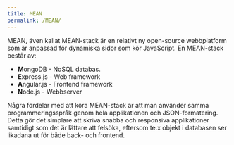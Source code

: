 ```yaml
---
title: MEAN
permalink: /MEAN/
---
```


MEAN, även kallat MEAN-stack är en relativt ny open-source webbplatform
som är anpassad för dynamiska sidor som kör JavaScript.
En MEAN-stack består av:

-   **M**ongoDB - NoSQL databas.
-   **E**xpress.js - Web framework
-   **A**ngular.js - Frontend framework
-   **N**ode.js - Webbserver

Några fördelar med att köra MEAN-stack är att man använder samma
programmeringsspråk genom hela applikationen och JSON-formatering. Detta
gör det simplare att skriva snabba och responsiva applikationer
samtidigt som det är lättare att felsöka, eftersom te.x objekt i
databasen ser likadana ut för både back- och frontend.